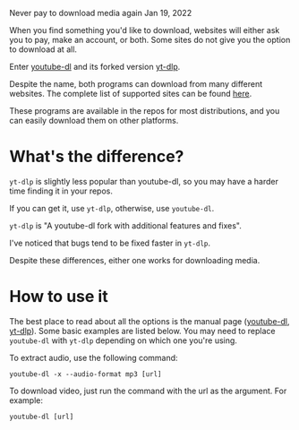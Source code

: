 Never pay to download media again
Jan 19, 2022

When you find something you'd like to download, websites will either 
ask you to pay, make an account, or both. Some sites do not give
you the option to download at all.

Enter [youtube-dl](https://youtube-dl.org/) and its forked
version [yt-dlp](https://github.com/yt-dlp/yt-dlp).

Despite the name, both programs can download from many different
websites. The complete list of supported sites can be found [here](https://gist.github.com/sky-y/1fac37a3c9db71e6af78).

These programs are available in the repos for most distributions, 
and you can easily download them on other platforms.

# What's the difference?

`yt-dlp` is slightly less popular than youtube-dl,
so you may have a harder time finding it in your repos.

If you can get it, use `yt-dlp`, otherwise, use `youtube-dl`.

`yt-dlp` is "A youtube-dl fork with additional features and fixes".

I've noticed that bugs tend to be fixed faster in `yt-dlp`.

Despite these differences, either one works for downloading media.

# How to use it

The best place to read about all the options is the
manual page ([youtube-dl](https://www.mankier.com/1/youtube-dl),
[yt-dlp](https://www.mankier.com/1/yt-dlp)). Some basic examples are
listed below. You may need to replace `youtube-dl` with `yt-dlp` depending on which
one you're using.

To extract audio, use the following command:

    youtube-dl -x --audio-format mp3 [url]

To download video, just run the command with the url as the argument. For example:

    youtube-dl [url]
